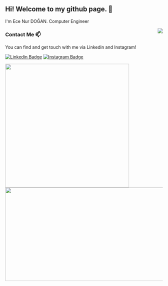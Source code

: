 ## Hi! Welcome to my github page. 👋


I'm Ece Nur DOĞAN. Computer Engineer

<img align="right" src="https://visitor-badge.laobi.icu/badge?page_id=end0455.end0455">



### Contact Me 📫

You can find and get touch with me via Linkedin and Instagram!

[![Linkedin Badge](https://img.shields.io/badge/ecenurdogann-follow%20on%20linkedin-blue?style=for-the-badge&logo=linkedin)](https://www.linkedin.com/in/ecenurdogann/)
[![Instagram Badge](https://img.shields.io/badge/ecenur.dogann-follow%20on%20instagram-blue?style=for-the-badge&logo=instagram)](https://www.instagram.com/ecenur.dogann/)


<p align=center>
  <div align=center>
    <a href="https://github.com/end0455/github-readme-stats" title="Go to Source">
      <img align="left" width=396 src="https://github-readme-stats.vercel.app/api?username=end0455&show_icons=true&theme=react&border_color=61dafb&hide_border=true" />
    </a>
    <a href="https://github.com/anuraghazra/github-readme-stats">
    <img align="right" width=596 height=300 src="https://github-readme-stats.vercel.app/api/top-langs/?username=end0455&show_icons=true&theme=react&border_color=61dafb&hide_border=true" />
    </a>
   </div>
 </p>
